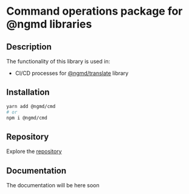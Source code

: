 # Command operations package for @ngmd libraries

## Description

The functionality of this library is used in:

- CI/CD processes for [@ngmd/translate](https://github.com/Octavian69/ngmd-translate) library

## Installation

```bash
yarn add @ngmd/cmd
# or
npm i @ngmd/cmd
```

## Repository

Explore the [repository](https://github.com/ngmd-repo/ngmd-cmd)

## Documentation

The documentation will be here soon
